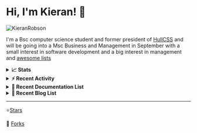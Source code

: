 
# Hi, I'm Kieran! 👋  

<p>
    <img src="https://komarev.com/ghpvc/?username=KieranRobson" alt="KieranRobson"/>       
</p>

I'm a Bsc computer science student and former president of [HullCSS](https://hullcss.org) and will be going into a Msc Business and Management in September with a small interest in software development and a big interest in management and [awesome lists](https://github.com/sindresorhus/awesome)

<!-- Stats -->
<details>
<summary><b>📈 Stats</b></summary>

![Metrics](assets/metrics.plugin.activity.svg) 

</details>


<!-- Recenet Activity -->
<details>
<summary><b>⚡ Recent Activity</b></summary>

<!--START_SECTION:activity-->
1. 🗣 Commented on [#150](https://github.com/techno-tim/littlelink-server/issues/150) in [techno-tim/littlelink-server](https://github.com/techno-tim/littlelink-server)
2. ❌ Closed PR [#3070](https://github.com/awesome-selfhosted/awesome-selfhosted/pull/3070) in [awesome-selfhosted/awesome-selfhosted](https://github.com/awesome-selfhosted/awesome-selfhosted)
3. 💪 Opened PR [#3070](https://github.com/awesome-selfhosted/awesome-selfhosted/pull/3070) in [awesome-selfhosted/awesome-selfhosted](https://github.com/awesome-selfhosted/awesome-selfhosted)
4. 💪 Opened PR [#150](https://github.com/techno-tim/littlelink-server/pull/150) in [techno-tim/littlelink-server](https://github.com/techno-tim/littlelink-server)
5. 🗣 Commented on [#149](https://github.com/techno-tim/littlelink-server/issues/149) in [techno-tim/littlelink-server](https://github.com/techno-tim/littlelink-server)
6. 🗣 Commented on [#147](https://github.com/techno-tim/littlelink-server/issues/147) in [techno-tim/littlelink-server](https://github.com/techno-tim/littlelink-server)
7. ❌ Closed PR [#41](https://github.com/tobiasbueschel/awesome-pokemon/pull/41) in [tobiasbueschel/awesome-pokemon](https://github.com/tobiasbueschel/awesome-pokemon)
8. 🗣 Commented on [#147](https://github.com/techno-tim/littlelink-server/issues/147) in [techno-tim/littlelink-server](https://github.com/techno-tim/littlelink-server)
9. 🗣 Commented on [#147](https://github.com/techno-tim/littlelink-server/issues/147) in [techno-tim/littlelink-server](https://github.com/techno-tim/littlelink-server)
10. 💪 Opened PR [#3547](https://github.com/authelia/authelia/pull/3547) in [authelia/authelia](https://github.com/authelia/authelia)
<!--END_SECTION:activity-->

More Activity [Here](pages/RECENT-ACTIVITY.md)
</details>



<!-- Recent Documentation List -->
<details>
  <summary><b>📰 Recent Documentation List</b></summary>
    <p>
        
<!-- BLOG-POST-LIST:START -->
- [How to install Uptime Kuma](https://docs.kieranrobson.com//posts/how-to-setup-uptime-kuma/)
- [How to install NGINX proxy manager and Cloudlfare](https://docs.kieranrobson.com//posts/how-to-setup-nginx-proxy-manager-and-cloudflare-copy/)
- [How to install Docker and Docker Compose](https://docs.kieranrobson.com//posts/how-to-install-docker/)
- [How to install Portainer](https://docs.kieranrobson.com//posts/how-to-install-portainer/)
<!-- BLOG-POST-LIST:END -->

</p>
</details>

<!-- Recent Documentation List -->
<details>
  <summary><b>📰 Recent Blog List</b></summary>
    <p>
        
<!-- BLOG-POST-LIST:START -->
<!-- BLOG-POST-LIST:END -->

</p>
</details>


-----
⭐[Stars](pages/STARRED-REPOS.md)

🍴 [Forks](https://github.com/forks-by-kieran)